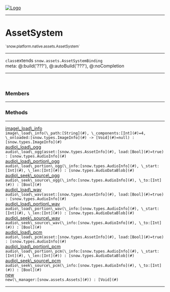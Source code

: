 
[![Logo](../../../../../images/logo.png)](../../../../../api/index.html)

---



<h1>AssetSystem</h1>
<small>`snow.platform.native.assets.AssetSystem`</small>



---

`class`extends <code><span>snow.assets.AssetSystemBinding</span></code>
<span class="meta">
<br/>meta: @:build(&#x27;???&#x27;), @:autoBuild(&#x27;???&#x27;), @:noCompletion
</span>


---

&nbsp;
&nbsp;



<h3>Members</h3> <hr/>





<h3>Methods</h3> <hr/><span class="method apipage">
            <a name="image_load_info"><a class="lift" href="#image_load_info">image\_load\_info</a></a> <div class="clear"></div><code class="signature apipage">image\_load\_info(\_path:[String](#)<span></span>, \_components:[Int](#)<span>=4</span>, \_onloaded:[snow.types.ImageInfo](#)&nbsp;-&gt; [Void](#)<span>=null</span>) : [snow.types.ImageInfo](#)</code><br/><span class="small_desc_flat"></span>
        </span>
    <span class="method apipage">
            <a name="audio_load_ogg"><a class="lift" href="#audio_load_ogg">audio\_load\_ogg</a></a> <div class="clear"></div><code class="signature apipage">audio\_load\_ogg(asset:[snow.types.AssetInfo](#)<span></span>, load:[Bool](#)<span>=true</span>) : [snow.types.AudioInfo](#)</code><br/><span class="small_desc_flat"></span>
        </span>
    <span class="method apipage">
            <a name="audio_load_portion_ogg"><a class="lift" href="#audio_load_portion_ogg">audio\_load\_portion\_ogg</a></a> <div class="clear"></div><code class="signature apipage">audio\_load\_portion\_ogg(\_info:[snow.types.AudioInfo](#)<span></span>, \_start:[Int](#)<span></span>, \_len:[Int](#)<span></span>) : [snow.types.AudioDataBlob](#)</code><br/><span class="small_desc_flat"></span>
        </span>
    <span class="method apipage">
            <a name="audio_seek_source_ogg"><a class="lift" href="#audio_seek_source_ogg">audio\_seek\_source\_ogg</a></a> <div class="clear"></div><code class="signature apipage">audio\_seek\_source\_ogg(\_info:[snow.types.AudioInfo](#)<span></span>, \_to:[Int](#)<span></span>) : [Bool](#)</code><br/><span class="small_desc_flat"></span>
        </span>
    <span class="method apipage">
            <a name="audio_load_wav"><a class="lift" href="#audio_load_wav">audio\_load\_wav</a></a> <div class="clear"></div><code class="signature apipage">audio\_load\_wav(asset:[snow.types.AssetInfo](#)<span></span>, load:[Bool](#)<span>=true</span>) : [snow.types.AudioInfo](#)</code><br/><span class="small_desc_flat"></span>
        </span>
    <span class="method apipage">
            <a name="audio_load_portion_wav"><a class="lift" href="#audio_load_portion_wav">audio\_load\_portion\_wav</a></a> <div class="clear"></div><code class="signature apipage">audio\_load\_portion\_wav(\_info:[snow.types.AudioInfo](#)<span></span>, \_start:[Int](#)<span></span>, \_len:[Int](#)<span></span>) : [snow.types.AudioDataBlob](#)</code><br/><span class="small_desc_flat"></span>
        </span>
    <span class="method apipage">
            <a name="audio_seek_source_wav"><a class="lift" href="#audio_seek_source_wav">audio\_seek\_source\_wav</a></a> <div class="clear"></div><code class="signature apipage">audio\_seek\_source\_wav(\_info:[snow.types.AudioInfo](#)<span></span>, \_to:[Int](#)<span></span>) : [Bool](#)</code><br/><span class="small_desc_flat"></span>
        </span>
    <span class="method apipage">
            <a name="audio_load_pcm"><a class="lift" href="#audio_load_pcm">audio\_load\_pcm</a></a> <div class="clear"></div><code class="signature apipage">audio\_load\_pcm(asset:[snow.types.AssetInfo](#)<span></span>, load:[Bool](#)<span>=true</span>) : [snow.types.AudioInfo](#)</code><br/><span class="small_desc_flat"></span>
        </span>
    <span class="method apipage">
            <a name="audio_load_portion_pcm"><a class="lift" href="#audio_load_portion_pcm">audio\_load\_portion\_pcm</a></a> <div class="clear"></div><code class="signature apipage">audio\_load\_portion\_pcm(\_info:[snow.types.AudioInfo](#)<span></span>, \_start:[Int](#)<span></span>, \_len:[Int](#)<span></span>) : [snow.types.AudioDataBlob](#)</code><br/><span class="small_desc_flat"></span>
        </span>
    <span class="method apipage">
            <a name="audio_seek_source_pcm"><a class="lift" href="#audio_seek_source_pcm">audio\_seek\_source\_pcm</a></a> <div class="clear"></div><code class="signature apipage">audio\_seek\_source\_pcm(\_info:[snow.types.AudioInfo](#)<span></span>, \_to:[Int](#)<span></span>) : [Bool](#)</code><br/><span class="small_desc_flat"></span>
        </span>
    <span class="method apipage">
            <a name="new"><a class="lift" href="#new">new</a></a> <div class="clear"></div><code class="signature apipage">new(\_manager:[snow.assets.Assets](#)<span></span>) : [Void](#)</code><br/><span class="small_desc_flat"></span>
        </span>
    





---

&nbsp;
&nbsp;
&nbsp;
&nbsp;